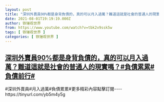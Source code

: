 ```yaml
---
layout: post
title: "深圳外賣員90%都是身背負債的，真的可以月入過萬？難道這就是社會的普通人的現實嗎？#負債累累#負債前行#"
date: 2021-08-01T19:19:19.000Z
author: 铁锤观世界
from: https://www.youtube.com/watch?v=tbk2v9ssk5w
tags: [ 铁锤观世界 ]
categories: [ 铁锤观世界 ]
---
```

<!--1627845559000-->
[深圳外賣員90%都是身背負債的，真的可以月入過萬？難道這就是社會的普通人的現實嗎？#負債累累#負債前行#](https://www.youtube.com/watch?v=tbk2v9ssk5w)
------

<div>
#深圳外賣員#月入過萬#負債累累#更多精彩內容點擊訂閱----https://tinyurl.com/yb5m4y5g
</div>
